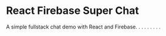 # React Firebase Super Chat

A simple fullstack chat demo with React and Firebase. 
.
.
.
.
.
.
.
.
